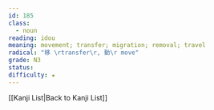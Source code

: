 ```yaml
---
id: 185
class:
  - noun
reading: idou
meaning: movement; transfer; migration; removal; travel
radical: "移 \rtransfer\r, 動\r move"
grade: N3
status:
difficulty: ★
---
```

[[Kanji List|Back to Kanji List]]
